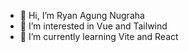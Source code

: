 - 👋 Hi, I’m Ryan Agung Nugraha
- 👀 I’m interested in Vue and Tailwind
- 🌱 I’m currently learning Vite and React

<!---
ryanagungn/ryanagungn is a ✨ special ✨ repository because its `README.md` (this file) appears on your GitHub profile.
You can click the Preview link to take a look at your changes.
--->
